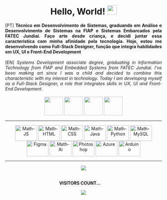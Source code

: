 <div align="center">
  <h1>Hello, World! <img src="https://raw.githubusercontent.com/kaueMarques/kaueMarques/master/hi.gif" height="30px" width="30"> </h1>
</div>

<div align="justify">[PT]<strong> Técnico em Desenvolvimento de Sistemas, graduando em Análise e Desenvolvimento de Sistemas na FIAP e Sistemas Embarcados pela FATEC Jundiaí. Faço arte desde criança, e decidi juntar essa característica com minha afinidade pela tecnologia. Hoje, estou me desenvolvendo como Full-Stack Designer, função que integra habilidades em UX, UI e Front-End Development </strong>
<br><br>
[EN]<em> Systems Development associate degree, graduating in Information Technology from FIAP and Embedded Systems from FATEC Jundiaí. I've been making art since I was a child and decided to combine this characteristic with my interest in technology. Today I am developing myself as a Full-Stack Designer, a role that integrates skills in UX, UI and Front-End Development.</em></div>

<br>

<div align="center"> 
  <a href = "mailto:contato@matheusari.com"><img src="https://github.com/matheusari/matheusari/assets/114448911/6961c438-c0ac-4ba1-ae99-e9ad9babda39" target="_blank" height="60px"></a>
  <a href="https://www.linkedin.com/in/matheusari" target="_blank"><img src="https://github.com/matheusari/matheusari/assets/114448911/f973729a-937b-4907-9ea1-8d1879850d5b" target="_blank" height="60px"></a> 
  <a href="https://www.behance.net/matheusari" target="_blank"><img src="https://github.com/matheusari/matheusari/assets/114448911/09b65d0d-2b07-4720-8165-874a3ed94f4b" target="_blank" height="60px"></a>
    <a href="https://wa.me/5511975420249" target="_blank"><img src="https://github.com/matheusari/matheusari/assets/114448911/1a7c1b41-c1c2-4af2-8077-0fcfdd7ef7f5" target="_blank" height="60px"></a>
</div>

-----------------------------------------------------------------------------------------------------------------------------------------------------------

<div align="center" valign="top">
  <img align="center" alt="Math-JS" height="50" width="70" src="https://cdn.jsdelivr.net/gh/devicons/devicon/icons/javascript/javascript-original.svg">
   <img align="center" alt="Math-HTML" height="50" width="70" src="https://cdn.jsdelivr.net/gh/devicons/devicon/icons/html5/html5-original.svg">
  <img align="center" alt="Math-CSS" height="50" width="70" src="https://cdn.jsdelivr.net/gh/devicons/devicon/icons/css3/css3-original.svg">
  <img align="center" alt="Math-Java" height="50" width="70" src="https://cdn.jsdelivr.net/gh/devicons/devicon/icons/java/java-original-wordmark.svg">
    <img align="center" alt="Math-Python" height="50" width="70" src="https://cdn.jsdelivr.net/gh/devicons/devicon/icons/python/python-original.svg">
  <img align="center" alt="Math-MySQL" height="50" width="70" src="https://cdn.jsdelivr.net/gh/devicons/devicon/icons/mysql/mysql-original-wordmark.svg">
  <img align="center" alt="Figma" height="50" width="70" src="https://cdn.jsdelivr.net/gh/devicons/devicon@latest/icons/figma/figma-original.svg">
    <img align="center" alt="Math-Ai" height="50" width="70" src="https://cdn.jsdelivr.net/gh/devicons/devicon/icons/illustrator/illustrator-plain.svg">
  <img align="center" alt="Photoshop" height="50" width="70" src="https://cdn.jsdelivr.net/gh/devicons/devicon@latest/icons/photoshop/photoshop-original.svg">
    <img align="center" alt="Azure" height="50" width="70" src="https://cdn.jsdelivr.net/gh/devicons/devicon/icons/azure/azure-original.svg">
    <img align="center" alt="Arduino" height="50" width="70" src="https://cdn.jsdelivr.net/gh/devicons/devicon/icons/arduino/arduino-original-wordmark.svg">
</div>

---------------------------------------------------------------------------------------------------------------------------------------------------------

<div align="center">
   <img src="https://user-images.githubusercontent.com/114448911/215529826-1dfa0817-1e27-4459-9dbd-126f36bbfdff.gif">
</div>
<div align="center">
  <br><p align="centre"><b>VISITORS COUNT... <img src="https://user-images.githubusercontent.com/114448911/215560210-32d77ec3-981a-4bc2-b93c-4e4920c13352.gif" height="15px" width="20"></b></p>  
  <p align="center"><img align="center" src="https://profile-counter.glitch.me/{matheusari}/count.svg" /></p> 
  <br>
</div>

